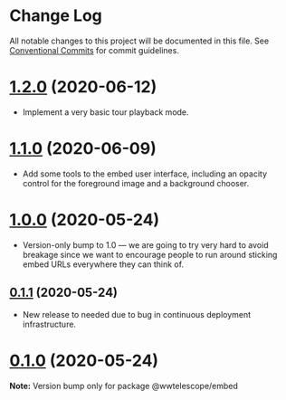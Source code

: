 # Change Log

All notable changes to this project will be documented in this file.
See [Conventional Commits](https://conventionalcommits.org) for commit guidelines.

# [1.2.0](https://github.com/pkgw/wwt-webgl-engine/compare/@wwtelescope/embed@1.2.0-beta.1...@wwtelescope/embed@1.2.0) (2020-06-12)

- Implement a very basic tour playback mode.


# [1.1.0](https://github.com/pkgw/wwt-webgl-engine/compare/@wwtelescope/embed@1.1.0-beta.0...@wwtelescope/embed@1.1.0) (2020-06-09)

- Add some tools to the embed user interface, including an opacity control for
  the foreground image and a background chooser.


# [1.0.0](https://github.com/pkgw/wwt-webgl-engine/compare/@wwtelescope/embed@0.1.1...@wwtelescope/embed@1.0.0) (2020-05-24)

- Version-only bump to 1.0 — we are going to try very hard to avoid breakage since we want
  to encourage people to run around sticking embed URLs everywhere they can think of.


## [0.1.1](https://github.com/pkgw/wwt-webgl-engine/compare/@wwtelescope/embed@0.1.1-beta.0...@wwtelescope/embed@0.1.1) (2020-05-24)

- New release to needed due to bug in continuous deployment infrastructure.


# [0.1.0](https://github.com/pkgw/wwt-webgl-engine/compare/@wwtelescope/embed@0.1.0-beta.4...@wwtelescope/embed@0.1.0) (2020-05-24)

**Note:** Version bump only for package @wwtelescope/embed
